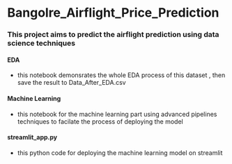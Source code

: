 # Bangolre_Airflight_Price_Prediction
### This project aims to predict the airflight prediction using data science techniques
#### EDA
- this notebook demonsrates the whole EDA process of this dataset , then save the result to Data_After_EDA.csv
#### Machine Learning
- this notebook for the machine learning part using advanced pipelines techniques to facilate the process of deploying the model
#### streamlit_app.py
- this python code for deploying the machine learning model on streamlit
